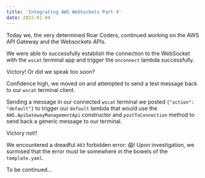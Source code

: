 ```yaml
---
title: 'Integrating AWS WebSockets Part 4'
date: 2022-01-04
---
```


Today we, the very determined Roar Coders, continued working on the AWS API Gateway and the Websockets APIs. 

We were able to successfully establish the connection to the WebSocket with the `wscat` terminal app and trigger the `onconnect` lambda successfully. 

Victory! Or did we speak too soon? 

Confidence high, we moved on and attempted to send a test message back to our `wscat` terminal client. 

Sending a message in our connected `wscat` terminal we posted `{"action": "default"}` to trigger our `default` lambda that would use the `AWS.ApiGatewayManagementApi` constructor and `postToConnection` method to send back a generic message to our terminal. 

Victory not!! 

We encountered a dreadful `403` forbidden error: 😱! Upon investigation, we surmised that the error must lie somewhere in the bowels of the `template.yaml`. 

To be continued...
